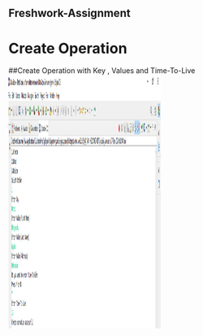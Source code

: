 ## Freshwork-Assignment

# Create Operation

##Create Operation with Key , Values and Time-To-Live 
<img src = "/Unit_Test_Output/CreatewithTimetolive.PNG" width="300" height="500"/> 
